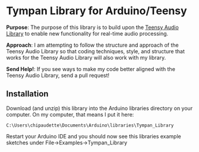 Tympan Library for Arduino/Teensy
===========================

**Purpose**: The purpose of this library is to build upon the [Teensy Audio Library](http://www.pjrc.com/teensy/td_libs_Audio.html) to enable new functionality for real-time audio processing.

**Approach**: I am attempting to follow the structure and approach of the Teensy Audio Library so that coding techniques, style, and structure that works for the Teensy Audio Library will also work with my library.  

**Send Help!**:  If you see ways to make my code better aligned with the Teensy Audio Library, send a pull request!


Installation
------------

Download (and unzip) this library into the Arduino libraries directory on your computer.  On my computer, that means I put it here:

`C:\Users\chipaudette\Documents\Arduino\libraries\Tympan_Library`

Restart your Arduino IDE and you should now see this libraries example sketches under File->Examples->Tympan_Library

